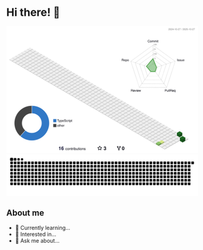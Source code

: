 # Hi there! 👋

![Profile 3D Contribution](https://github.com/SayuryKato/SayuryKato/blob/main/profile-3d-contrib/profile-green-animate.svg)
![Snake animation](https://github.com/SayuryKato/SayuryKato/blob/output/github-contribution-grid-snake.svg)

## About me
- 🔭 Currently learning...
- 🌱 Interested in...
- 💬 Ask me about...
